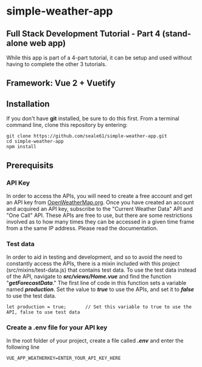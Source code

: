 # simple-weather-app
## Full Stack Development Tutorial - Part 4 (stand-alone web app)
While this app is part of a 4-part tutorial, it can be setup and used without having to complete the other 3 tutorials.  

## Framework: Vue 2 + Vuetify

## Installation
If you don't have **git** installed, be sure to do this first. From a terminal command line, clone this repository by entering:   
  
    git clone https://github.com/seale61/simple-weather-app.git  
    cd simple-weather-app  
    npm install  


## Prerequisits
### API Key
In order to access the APIs, you will need to create a free account and get an API key from [OpenWeatherMap.org](https://openweathermap.org/api). Once you have created an account and acquired an API key, subscribe to the "Current Weather Data" API and "One Call" API. These APIs are free to use, but there are some restrictions involved as to how many times they can be accessed in a given time frame from a the same IP address. Please read the documentation.  

### Test data
In order to aid in testing and development, and so to avoid the need to constantly access the APIs, there is a mixin included with this project (src/mixins/test-data.js) that contains test data. To use the test data instead of the API, navigate to ___src/views/Home.vue___ and find the function "___getForecastData___." The first line of code in this function sets a variable named ***production***. Set the value to ***true*** to use the APIs, and set it to ***false*** to use the test data.  

    let production = true;       // Set this variable to true to use the API, false to use test data  

### Create a .env file for your API key
In the root folder of your project, create a file called ___***.env***___ and enter the following line

    VUE_APP_WEATHERKEY=ENTER_YOUR_API_KEY_HERE
    

   
